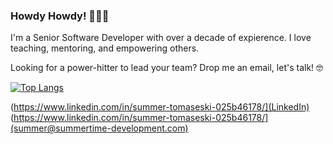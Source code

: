 ### Howdy Howdy! 👋👋👋

I'm a Senior Software Developer with over a decade of expierence. I love teaching, mentoring, and empowering others. 

Looking for a power-hitter to lead your team? Drop me an email, let's talk! 🤓

[![Top Langs](https://github-readme-stats.vercel.app/api/top-langs/?username=GamesOfSummer&layout=compact)](https://github.com/anuraghazra/github-readme-stats)



(https://www.linkedin.com/in/summer-tomaseski-025b46178/](LinkedIn)
(https://www.linkedin.com/in/summer-tomaseski-025b46178/](summer@summertime-development.com)


<!--
**GamesOfSummer/GamesOfSummer** is a ✨ _special_ ✨ repository because its `README.md` (this file) appears on your GitHub profile.

Here are some ideas to get you started:

- 🔭 I’m currently working on ...
- 🌱 I’m currently learning ...
- 👯 I’m looking to collaborate on ...
- 🤔 I’m looking for help with ...
- 💬 Ask me about ...
- 📫 How to reach me: ...
- 😄 Pronouns: ...
- ⚡ Fun fact: ...
-->
